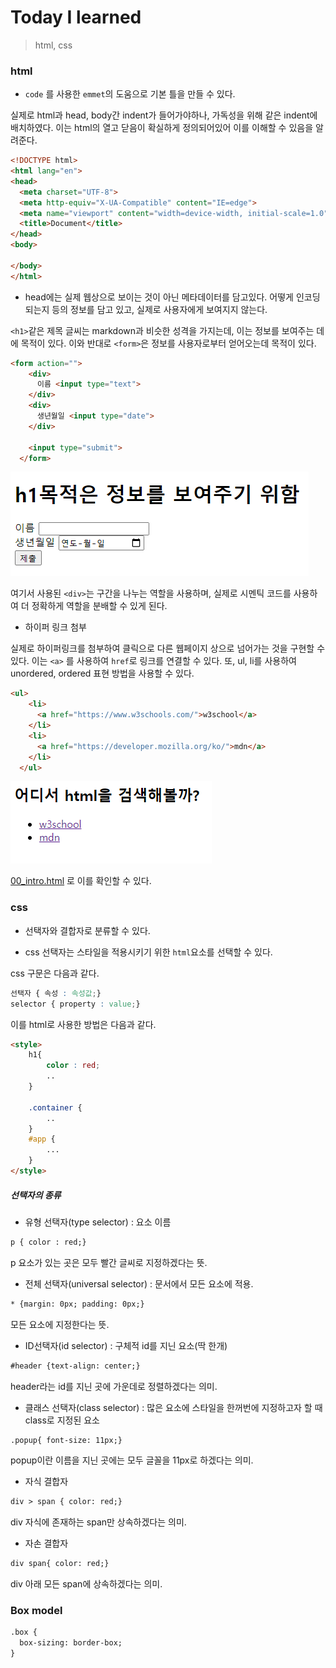 # Today I learned

> html, css



### html

- `code` 를 사용한 `emmet`의 도움으로 기본 틀을 만들 수 있다.

실제로 html과 head, body간 indent가 들어가야하나, 가독성을 위해 같은 indent에 배치하였다. 이는 html의 열고 닫음이 확실하게 정의되어있어 이를 이해할 수 있음을 알려준다.

```html
<!DOCTYPE html>
<html lang="en">
<head>
  <meta charset="UTF-8">
  <meta http-equiv="X-UA-Compatible" content="IE=edge">
  <meta name="viewport" content="width=device-width, initial-scale=1.0">
  <title>Document</title>
</head>
<body>
  
</body>
</html>
```

- head에는 실제 웹상으로 보이는 것이 아닌 메타데이터를 담고있다. 어떻게 인코딩되는지 등의 정보를 담고 있고, 실제로 사용자에게 보여지지 않는다.



`<h1>`같은 제목 글씨는 markdown과 비슷한 성격을 가지는데, 이는 정보를 보여주는 데에 목적이 있다. 이와 반대로 `<form>`은 정보를 사용자로부터 얻어오는데 목적이 있다.

```html
<form action="">
    <div>
      이름 <input type="text">  
    </div>
    <div>
      생년월일 <input type="date">
    </div>
    
    <input type="submit">
  </form>
```

![cap_01](README.assets/cap_01.PNG)

여기서 사용된 `<div>`는 구간을 나누는 역할을 사용하며, 실제로 시멘틱 코드를 사용하여 더 정확하게 역할을 분배할 수 있게 된다.

- 하이퍼 링크 첨부

실제로 하이퍼링크를 첨부하여 클릭으로 다른 웹페이지 상으로 넘어가는 것을 구현할 수 있다. 이는 `<a>` 를 사용하여 `href`로 링크를 연결할 수 있다. 또, ul, li를 사용하여 unordered, ordered 표현 방법을 사용할 수 있다.

```html
<ul>
    <li>
      <a href="https://www.w3schools.com/">w3school</a>
    </li>
    <li>
      <a href="https://developer.mozilla.org/ko/">mdn</a>
    </li>
  </ul>
```

![image-20210802140117065](README.assets/image-20210802140117065.png)

 [00_intro.html](00_intro.html) 로 이를 확인할 수 있다.



### css

- 선택자와 결합자로 분류할 수 있다.

- css 선택자는 스타일을 적용시키기 위한 `html`요소를 선택할 수 있다.

css 구문은 다음과 같다.

```css
선택자 { 속성 : 속성값;}
selector { property : value;}
```

이를 html로 사용한 방법은 다음과 같다.

```html
<style>
    h1{
        color : red;
        ..
    }
    
    .container {
        ..
    }
    #app {
        ...
    }
</style>
```



##### 선택자의 종류

- 유형 선택자(type selector) : 요소 이름

```html
p { color : red;}
```

p 요소가 있는 곳은 모두 빨간 글씨로 지정하겠다는 뜻.



- 전체 선택자(universal selector) : 문서에서 모든 요소에 적용.

```html
* {margin: 0px; padding: 0px;}
```

모든 요소에 지정한다는 뜻.



- ID선택자(id selector) : 구체적 id를 지닌 요소(딱 한개)

```html
#header {text-align: center;}
```

header라는 id를 지닌 곳에 가운데로 정렬하겠다는 의미.



- 클래스 선택자(class selector) : 많은 요소에 스타일을 한꺼번에 지정하고자 할 때 class로 지정된 요소

```html
.popup{ font-size: 11px;}
```

popup이란 이름을 지닌 곳에는 모두 글꼴을 11px로 하겠다는 의미.



- 자식 결합자

```html
div > span { color: red;}
```

div 자식에 존재하는 span만 상속하겠다는 의미.



- 자손 결합자

```html
div span{ color: red;}
```

div 아래 모든 span에 상속하겠다는 의미.



### Box model

```html
.box {
  box-sizing: border-box;
} 
```

